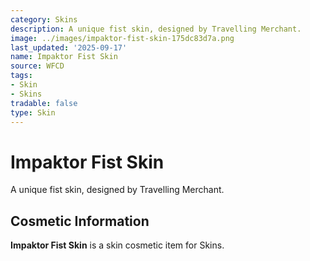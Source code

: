 ```yaml
---
category: Skins
description: A unique fist skin, designed by Travelling Merchant.
image: ../images/impaktor-fist-skin-175dc83d7a.png
last_updated: '2025-09-17'
name: Impaktor Fist Skin
source: WFCD
tags:
- Skin
- Skins
tradable: false
type: Skin
---
```


# Impaktor Fist Skin

A unique fist skin, designed by Travelling Merchant.

## Cosmetic Information

**Impaktor Fist Skin** is a skin cosmetic item for Skins.

